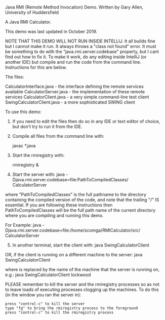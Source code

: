 Java RMI (Remote Method Invocation) Demo.
Written by Gary Allen, University of Huddersfield

A Java RMI Calculator.

This demo was last updated in October 2019.


NOTE THAT THIS DEMO WILL NOT RUN INSIDE INTELLIJ.
It all builds fine but I cannot make it run.
It always throws a "class not found" error.
It must be something to do with the "java.rmi.server.codebase" property, but I cant find out how to fix it.
To make it work, do any editing inside IntelliJ (or another IDE) but compile and run the code from the command line.
Instructions for this are below.


The files:

CalculatorInterface.java - the interface defining the remote services available
CalculatorServer.java - the implementation of these remote services
CalculatorClient.java - a very simple command-line test client
SwingCalculatorClient.java - a more sophisticated SWING client


To use this demo:

1) If you need to edit the files then do so in any IDE or text editor of choice, but don't try to run it from the IDE.

2) Compile all files from the command line with:

	javac *.java
	

3) Start the rmiregistry with:

	rmiregistry &


4) Start the server with:
	java -Djava.rmi.server.codebase=file:PathToCompiledClasses/ CalculatorServer

where "PathToCompiledClasses" is the full pathname to the directory containing
the compiled version of the code, and note that the trailing "/" IS essential.
If you are following these instructions then PathToCompiledClasses will be the full path
name of the current directory where you are compiling and running this demo.

For Example:
	java -Djava.rmi.server.codebase=file:/home/scomga/RMICalculator/src/ CalculatorServer


5) In another terminal, start the client with:
	java SwingCalculatorClient

OR, if the client is running on a different machine to the server:
	java SwingCalculatorClient <hostname>

where <hostname> is replaced by the name of the machine that the server is
running on, e.g.:
	java SwingCalculatorClient lockwood


PLEASE remember to kill the server and the rmiregistry processes so as not
to leave loads of executing processes clogging up the machines.  To do
this (in the window you ran the server in):

	press "control-c" to kill the server
	type "fg" to bring the rmiregistry process to the foreground
	press "control-c" to kill the rmiregistry process

